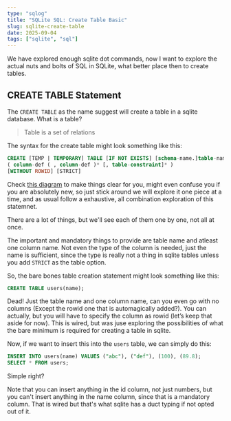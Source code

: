 ```yaml
---
type: "sqlog"
title: "SQLite SQL: Create Table Basic"
slug: sqlite-create-table
date: 2025-09-04
tags: ["sqlite", "sql"]
---
```


We have explored enough sqlite dot commands, now I want to explore the actual nuts and bolts of SQL in SQLite, what better place then to create tables.

## CREATE TABLE Statement

The `CREATE TABLE` as the name suggest will create a table in a sqlite database. What is a table?

> Table is a set of relations

The syntax for the create table might look something like this:

```sql
CREATE [TEMP | TEMPORARY] TABLE [IF NOT EXISTS] [schema-name.]table-name
( column-def ( , column-def )* [, table-constraint]* )
[WITHOUT ROWID] [STRICT]
```
Check [this diagram](https://sqlite.org/lang_createtable.html) to make things clear for you, might even confuse you if you are absolutely new, so just stick around we will explore it one piece at a time, and as usual follow a exhaustive, all combination exploration of this statemnet.

There are a lot of things, but we'll see each of them one by one, not all at once.

The important and mandatory things to provide are table name and atleast one column name. Not even the type of the column is needed, just the name is sufficient, since the type is really not a thing in sqlite tables unless you add `STRICT` as the table option.

So, the bare bones table creation statement might look something like this:

```sql
CREATE TABLE users(name);
```

Dead! Just the table name and one column name, can you even go with no columns (Except the rowid one that is automagically added?). You can actually, but you will have to specify the column as rowid (let’s keep that aside for now).
This is wired, but was juse exploring the possibilities of what the bare minimum is required for creating a table in sqlite.

Now, if we want to insert this into the `users` table, we can simply do this:

```sql
INSERT INTO users(name) VALUES ("abc"), ("def"), (100), (89.8);
SELECT * FROM users;
```
Simple right?

Note that you can insert anything in the id column, not just numbers, but you can't insert anything in the name column, since that is a mandatory column. That is wired but that's what sqlite has a duct typing if not opted out of it.

